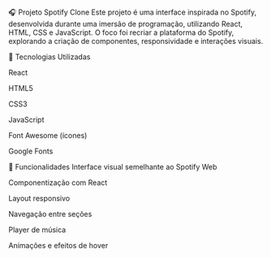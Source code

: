 🎧 Projeto Spotify Clone
Este projeto é uma interface inspirada no Spotify, desenvolvida durante uma imersão de programação, utilizando React, HTML, CSS e JavaScript. O foco foi recriar a plataforma do Spotify, explorando a criação de componentes, responsividade e interações visuais.

🚀 Tecnologias Utilizadas

React

HTML5

CSS3

JavaScript

Font Awesome (ícones)

Google Fonts

🎨 Funcionalidades
Interface visual semelhante ao Spotify Web

Componentização com React

Layout responsivo

Navegação entre seções

Player de música

Animações e efeitos de hover
